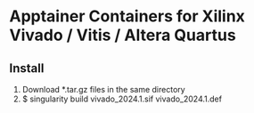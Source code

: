 # Apptainer Containers for Xilinx Vivado / Vitis / Altera Quartus

## Install
1. Download *.tar.gz files in the same directory
2. $ singularity build vivado_2024.1.sif vivado_2024.1.def
